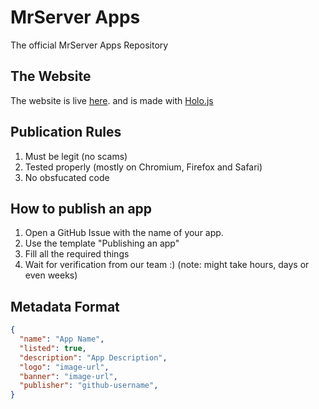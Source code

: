 # MrServer Apps
The official MrServer Apps Repository

## The Website
The website is live [here](https://mrserver-org.github.io/apps/). and is made with [Holo.js](https://holo.js.org)

## Publication Rules
1. Must be legit (no scams)
2. Tested properly (mostly on Chromium, Firefox and Safari)
3. No obsfucated code

## How to publish an app
1. Open a GitHub Issue with the name of your app.
2. Use the template "Publishing an app"
3. Fill all the required things
4. Wait for verification from our team :) (note: might take hours, days or even weeks)

## Metadata Format
```json
{
  "name": "App Name",
  "listed": true,
  "description": "App Description",
  "logo": "image-url",
  "banner": "image-url",
  "publisher": "github-username",
}
```

